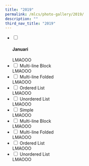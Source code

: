 ```yaml
---
title: "2019"
permalink: /mlcs/photo-gallery/2019/
description: ""
third_nav_title: "2019"
---
```

<ul class="jekyllcodex_accordion">
  <li>
    <input type="checkbox" id="accordion42">
    <label for="accordion42"><h4>Januari</h4></label>
    <div>
      LMAOOO
    </div>
	</li>  
  <li>
    <input type="checkbox" id="accordion43">
    <label for="accordion43">Multi-line Block</label>
    <div>
      LMAOOO
    </div>
  </li>
  <li>
    <input type="checkbox" id="accordion44">
    <label for="accordion44">Multi-line Folded</label>
    <div>
      LMAOOO
    </div>
  </li>
  <li>
    <input type="checkbox" id="accordion45">
    <label for="accordion45">Ordered List</label>
    <div>
      LMAOOO
    </div>
  </li>
  <li>
    <input type="checkbox" id="accordion46">
    <label for="accordion46">Unordered List</label>
    <div>
      LMAOOO
    </div>
  </li>
	<li>
    <input type="checkbox" id="accordion47">
    <label for="accordion47">Simple</label>
    <div>
      LMAOOO
    </div>
	</li>  
  <li>
    <input type="checkbox" id="accordion48">
    <label for="accordion48">Multi-line Block</label>
    <div>
      LMAOOO
    </div>
  </li>
  <li>
    <input type="checkbox" id="accordion49">
    <label for="accordion49">Multi-line Folded</label>
    <div>
      LMAOOO
    </div>
  </li>
  <li>
    <input type="checkbox" id="accordion50">
    <label for="accordion50">Ordered List</label>
    <div>
      LMAOOO
    </div>
  </li>
  <li>
    <input type="checkbox" id="accordion51">
    <label for="accordion51">Unordered List</label>
    <div>
      LMAOOO
    </div>
  </li>
</ul>
